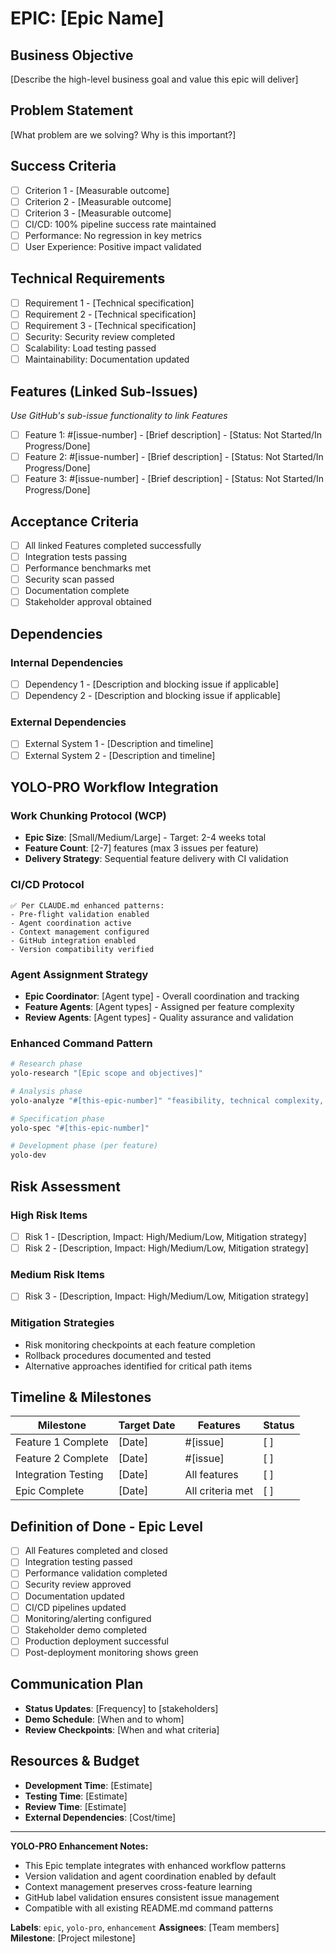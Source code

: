 # EPIC: [Epic Name]

## Business Objective
[Describe the high-level business goal and value this epic will deliver]

## Problem Statement
[What problem are we solving? Why is this important?]

## Success Criteria
- [ ] Criterion 1 - [Measurable outcome]
- [ ] Criterion 2 - [Measurable outcome] 
- [ ] Criterion 3 - [Measurable outcome]
- [ ] CI/CD: 100% pipeline success rate maintained
- [ ] Performance: No regression in key metrics
- [ ] User Experience: Positive impact validated

## Technical Requirements
- [ ] Requirement 1 - [Technical specification]
- [ ] Requirement 2 - [Technical specification]
- [ ] Requirement 3 - [Technical specification]
- [ ] Security: Security review completed
- [ ] Scalability: Load testing passed
- [ ] Maintainability: Documentation updated

## Features (Linked Sub-Issues)
*Use GitHub's sub-issue functionality to link Features*
- [ ] Feature 1: #[issue-number] - [Brief description] - [Status: Not Started/In Progress/Done]
- [ ] Feature 2: #[issue-number] - [Brief description] - [Status: Not Started/In Progress/Done]
- [ ] Feature 3: #[issue-number] - [Brief description] - [Status: Not Started/In Progress/Done]

## Acceptance Criteria
- [ ] All linked Features completed successfully
- [ ] Integration tests passing
- [ ] Performance benchmarks met
- [ ] Security scan passed
- [ ] Documentation complete
- [ ] Stakeholder approval obtained

## Dependencies
### Internal Dependencies
- [ ] Dependency 1 - [Description and blocking issue if applicable]
- [ ] Dependency 2 - [Description and blocking issue if applicable]

### External Dependencies
- [ ] External System 1 - [Description and timeline]
- [ ] External System 2 - [Description and timeline]

## YOLO-PRO Workflow Integration

### Work Chunking Protocol (WCP)
- **Epic Size**: [Small/Medium/Large] - Target: 2-4 weeks total
- **Feature Count**: [2-7] features (max 3 issues per feature)
- **Delivery Strategy**: Sequential feature delivery with CI validation

### CI/CD Protocol
```
✅ Per CLAUDE.md enhanced patterns:
- Pre-flight validation enabled
- Agent coordination active  
- Context management configured
- GitHub integration enabled
- Version compatibility verified
```

### Agent Assignment Strategy
- **Epic Coordinator**: [Agent type] - Overall coordination and tracking
- **Feature Agents**: [Agent types] - Assigned per feature complexity
- **Review Agents**: [Agent types] - Quality assurance and validation

### Enhanced Command Pattern
```bash
# Research phase
yolo-research "[Epic scope and objectives]"

# Analysis phase  
yolo-analyze "#[this-epic-number]" "feasibility, technical complexity, resource requirements"

# Specification phase
yolo-spec "#[this-epic-number]"

# Development phase (per feature)
yolo-dev
```

## Risk Assessment
### High Risk Items
- [ ] Risk 1 - [Description, Impact: High/Medium/Low, Mitigation strategy]
- [ ] Risk 2 - [Description, Impact: High/Medium/Low, Mitigation strategy]

### Medium Risk Items  
- [ ] Risk 3 - [Description, Impact: High/Medium/Low, Mitigation strategy]

### Mitigation Strategies
- Risk monitoring checkpoints at each feature completion
- Rollback procedures documented and tested
- Alternative approaches identified for critical path items

## Timeline & Milestones
| Milestone | Target Date | Features | Status |
|-----------|-------------|----------|---------|
| Feature 1 Complete | [Date] | #[issue] | [ ] |
| Feature 2 Complete | [Date] | #[issue] | [ ] |
| Integration Testing | [Date] | All features | [ ] |
| Epic Complete | [Date] | All criteria met | [ ] |

## Definition of Done - Epic Level
- [ ] All Features completed and closed
- [ ] Integration testing passed
- [ ] Performance validation completed
- [ ] Security review approved
- [ ] Documentation updated
- [ ] CI/CD pipelines updated
- [ ] Monitoring/alerting configured
- [ ] Stakeholder demo completed
- [ ] Production deployment successful
- [ ] Post-deployment monitoring shows green

## Communication Plan
- **Status Updates**: [Frequency] to [stakeholders]
- **Demo Schedule**: [When and to whom]
- **Review Checkpoints**: [When and what criteria]

## Resources & Budget
- **Development Time**: [Estimate]
- **Testing Time**: [Estimate] 
- **Review Time**: [Estimate]
- **External Dependencies**: [Cost/time]

---

**YOLO-PRO Enhancement Notes:**
- This Epic template integrates with enhanced workflow patterns
- Version validation and agent coordination enabled by default
- Context management preserves cross-feature learning
- GitHub label validation ensures consistent issue management
- Compatible with all existing README.md command patterns

**Labels**: `epic`, `yolo-pro`, `enhancement`
**Assignees**: [Team members]
**Milestone**: [Project milestone]